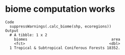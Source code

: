 # biome computation works

    Code
      suppressWarnings(.calc_biome(shp, ecoregions))
    Output
      # A tibble: 1 x 2
        biomes                                      area
        <fct>                                      <dbl>
      1 Tropical & Subtropical Coniferous Forests 18352.

